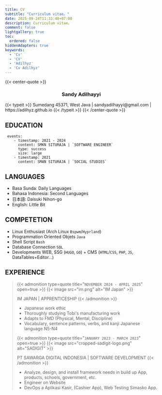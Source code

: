 ```yaml
---
title: CV
subtitle: "Curriculum vitae。"
date: 2025-09-24T11:33:48+07:00
description: Curriculum vitae。
comment: false
lightgallery: true
toc:
  ordered: false
hiddenAdapters: true
keywords:
  - 'Cv'
  - 'CV'
  - 'Adilhyz'
  - 'Cv Adilhyz'
---
```


{{< center-quote >}}
<h3 style="text-align:center"><b>Sandy Adilhayyi </b></h3>
{{< typeit >}}
Sumedang 45371, West Java | sandyadilhayyi@gmail.com | https://adilhyz.github.io
{{< /typeit >}}
{{< /center-quote >}}

## EDUCATION 
<!-- > [!INFO] `2011 - 2024` -->
```timeline {reverse=true, animation=true}
 events:
    - timestamp: 2021 - 2024
      content: SMKN SITURAJA | `SOFTWARE ENGINEER`
      type: success
      size: large
    - timestamp: 2021
      content: SMAN SITURAJA | `SOCIAL STUDIES`
```

## LANGUAGES

- Basa Sunda: Daily Languages
- Bahasa Indonesia: Second Languages
- 日本語: Daisuki Nihon-go
- English: Little Bit

## COMPETETION

- Linux Enthusiast (Arch Linux `Bspwm`/`Hyprland`)
- Programmation Oriented Objets `Java`
- Shell Script `Bash`
- Database Connection `SQL`
- Developments WEB, SSG (`HUGO`, `GO`) + CMS (`HTML`/`CSS`, `PHP`, `JS`, DataTables+Editor…)

## EXPERIENCE

>
>{{< admonition type=quote title="`NOVEMBER 2024 - APRIL 2025`" open=true >}}
>{{< image src="im.png" alt="IM Japan" >}}
>
> IM JAPAN | APPRENTICESHIP
> {{< /admonition >}}
> - Japanese work ethic
> - Thoroughly studying Tobi's manufacturing work
> - Adapts to FMD (Physical, Mental, Discipline)
> - Vocabulary, sentence patterns, verbs, and kanji Japanese language N5-N4
>
>{{< admonition type=quote title="`JANUARY 2023 - MARCH 2023`" open=true >}}
>{{< image src="cropped-sadigit-logo.png" alt="SADIGIT" >}}
>
> PT SAWARGA DIGITAL INDONESIA | SOFTWARE DEVELOPMENT
> {{< /admonition >}}
>
> - Analyze, design, and install framework needs in build up App, products, schools, government, etc.
> - Engineer on Website
> - DevOps a Aplikasi Kasir, (Cashier App), Web Testing Simasko App.
<br>

<!-- {{< qr >}}
https://adilhyz.github.io
{{< /qr >}} -->